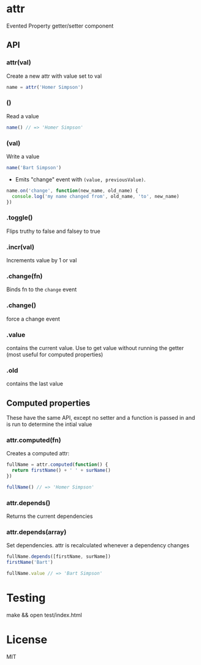 attr
====

Evented Property getter/setter component

## API

### attr(val)

  Create a new attr with value set to val

```javascript
name = attr('Homer Simpson')
```

### ()
  
  Read a value

```javascript
name() // => 'Homer Simpson'
```

### (val)

   Write a value

```javascript
name('Bart Simpson')
```

  - Emits "change" event with `(value, previousValue)`.

```javascript
name.on('change', function(new_name, old_name) {
  console.log('my name changed from', old_name, 'to', new_name)
})
```

### .toggle()

  Flips truthy to false and falsey to true

### .incr(val) 
  
  Increments value by 1 or val

### .change(fn)

  Binds fn to the `change` event

### .change()

 force a change event

### .value
  
  contains the current value. Use to get value without running the getter (most useful for computed properties)

### .old
  
  contains the last value 


## Computed properties

  These have the same API, except no setter and a function is passed in and is run to determine the intial value

### attr.computed(fn)

   Creates a computed attr:

```javascript
fullName = attr.computed(function() {
  return firstName() + ' ' + surName()
})

fullName() // => 'Homer Simpson'
```

### attr.depends()  

  Returns the current dependencies

### attr.depends(array)  

  Set dependencies. attr is recalculated whenever a dependency changes

```javascript
fullName.depends([firstName, surName])
firstName('Bart')

fullName.value // => 'Bart Simpson'
```

# Testing

  make && open test/index.html 

# License

  MIT